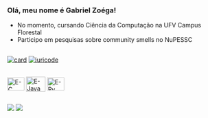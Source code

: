 ### Olá, meu nome é Gabriel Zoéga!

- No momento, cursando Ciência da Computação na UFV Campus Florestal 
- Participo em pesquisas sobre community smells no NuPESSC

##

[![card](https://github-readme-stats.vercel.app/api?username=GabrielZoega&theme=tokyonight&show_icons=true)](https://github.com/anuraghazra/github-readme-stats)
[![iuricode](https://github-readme-stats.vercel.app/api/top-langs/?username=GabrielZoega&layout=compact&theme=tokyonight)](https://github.com/anuraghazra/github-readme-stats)


<div style="display: inline_block"><br>
  <img align="center" alt="E-C" height="30" width="40" src="https://cdn.jsdelivr.net/gh/devicons/devicon/icons/c/c-original.svg">
  <img align="center" alt="E-Java" height="35" width="45" src="https://cdn.jsdelivr.net/gh/devicons/devicon/icons/java/java-original.svg">
  <img align="center" alt="E-Py" height="30" width="40" src="https://cdn.jsdelivr.net/gh/devicons/devicon/icons/python/python-original.svg">
</div>

##

<div>
  <a href=mailto:gabriel.z.fernandes@ufv.br"><img src="https://img.shields.io/badge/Gmail-D14836?style=for-the-badge&logo=gmail&logoColor=white" target="blank"></a>
  <a href="https://www.linkedin.com/in/gabriel-zoega-fernandes-597a22313?lipi=urn%3Ali%3Apage%3Ad_flagship3_profile_view_base_contact_details%3BHZBcQGQGR8%2BEQlRlECu6hA%3D%3D"><img src="https://img.shields.io/badge/LinkedIn-0077B5?style=for-the-badge&logo=linkedin&logoColor=white"></a>
</div>
